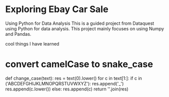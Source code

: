 # Exploring Ebay Car Sale
Using Python for Data Analysis
This is a guided project from Dataquest using Python for data analysis. This project mainly focuses on using Numpy and Pandas.

cool things I have learned
# convert camelCase to snake_case
def change_case(text):
    res = text(0).lower()
    for c in text[1:]:
        if c in ('ABCDEFGHIJKLMNOPQRSTUVWXYZ'):
            res.append('_')
            res.append(c.lower())
        else:
            res.append(c)
     return ''.join(res)
    
